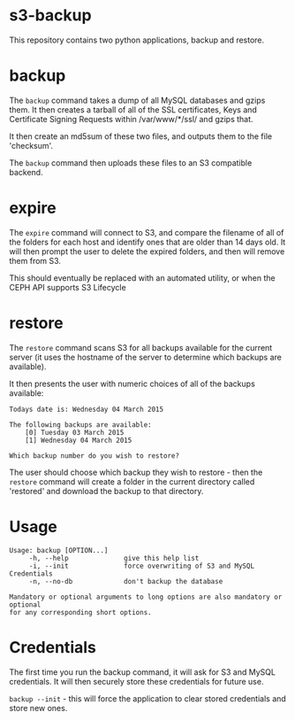 s3-backup
==========

This repository contains two python applications, backup and restore.

backup
======
The ```backup``` command takes a dump of all MySQL databases and gzips them. 
It then creates a tarball of all of the SSL certificates, Keys and Certificate Signing Requests
within /var/www/\*/ssl/ and gzips that.

It then create an md5sum of these two files, and outputs them to the file 'checksum'.

The ```backup``` command then uploads these files to an S3 compatible backend.

expire
======
The ```expire``` command will connect to S3, and compare the filename of all of the folders for each host and identify ones that are older than 14 days old.
It will then prompt the user to delete the expired folders, and then will remove them from S3.

This should eventually be replaced with an automated utility, or when the CEPH API supports S3 Lifecycle 

restore
=======
The ```restore``` command scans S3 for all backups available for the current server (it uses the hostname of the server to determine which backups are available).

It then presents the user with numeric choices of all of the backups available:
```
Todays date is: Wednesday 04 March 2015

The following backups are available:
	[0] Tuesday 03 March 2015
	[1] Wednesday 04 March 2015

Which backup number do you wish to restore?
```

The user should choose which backup they wish to restore - then the ```restore``` command will create a folder in the current directory called 'restored' and download the backup to that directory.

Usage
=====
```
Usage: backup [OPTION...]
	 -h, --help 			 give this help list
	 -i, --init 			 force overwriting of S3 and MySQL Credentials
	 -n, --no-db 			 don't backup the database

Mandatory or optional arguments to long options are also mandatory or optional
for any corresponding short options.
```

Credentials
===========
The first time you run the backup command, it will ask for S3 and MySQL credentials. 
It will then securely store these credentials for future use.

```backup --init``` - this will force the application to clear stored credentials and store new ones.
